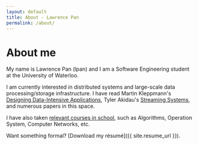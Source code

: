 ```yaml
---
layout: default
title: About - Lawrence Pan
permalink: /about/
---
```


# About me

My name is Lawrence Pan (lpan) and I am a Software Engineering student at the
University of Waterloo.

I am currently interested in distributed systems and large-scale data
processing/storage infrastructure. I have read Martin Kleppmann's [Designing
Data-Intensive Applications](http://dataintensive.net/), Tyler Akidau's
[Streaming Systems](http://streamingsystems.net/), and numerous papers in this
space.

I have also taken [relevant courses in
school](https://ugradcalendar.uwaterloo.ca/page/ENG-Software-Engineering), such
as Algorithms, Operation System, Computer Networks, etc.

Want something formal? [Download my résumé]({{ site.resume_url }}).
